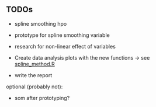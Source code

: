 ## TODOs

- spline smoothing hpo
- prototype for spline smoothing variable
- research for non-linear effect of variables
- Create data analysis plots with the new functions -> see [spline_method.R](https://github.com/pwckr/mltwo-project/blob/c38f723910f491567f5c61547851f69900e0be55/src/spline_method.R#L55C1-L63C12)

- write the report

optional (probably not):
- som after prototyping?
